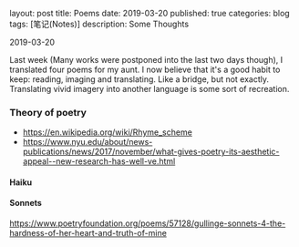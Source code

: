layout: post
title: Poems
date: 2019-03-20
published: true
categories: blog
tags: [笔记(Notes)]
description: Some Thoughts

2019-03-20

Last week (Many works were postponed into the last two days though), I translated four poems for my aunt. 
I now believe that it's a good habit to keep: reading, imaging and translating.
Like a bridge, but not exactly. Translating vivid imagery into another language is some sort of recreation.

### Theory of poetry

- https://en.wikipedia.org/wiki/Rhyme_scheme
- https://www.nyu.edu/about/news-publications/news/2017/november/what-gives-poetry-its-aesthetic-appeal--new-research-has-well-ve.html

#### Haiku

#### Sonnets
https://www.poetryfoundation.org/poems/57128/gullinge-sonnets-4-the-hardness-of-her-heart-and-truth-of-mine
